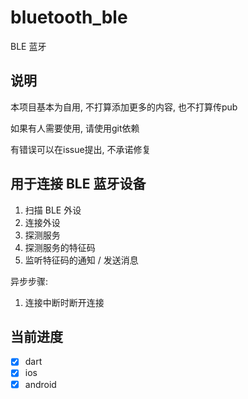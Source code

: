 # bluetooth_ble

BLE 蓝牙

## 说明

本项目基本为自用, 不打算添加更多的内容, 也不打算传pub

如果有人需要使用, 请使用git依赖

有错误可以在issue提出, 不承诺修复

## 用于连接 BLE 蓝牙设备

1. 扫描 BLE 外设
2. 连接外设
3. 探测服务
4. 探测服务的特征码
5. 监听特征码的通知 / 发送消息

异步步骤:

1. 连接中断时断开连接

## 当前进度

- [x] dart
- [x] ios
- [x] android
